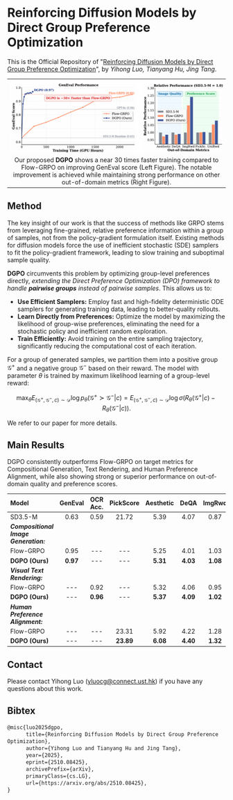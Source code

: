 # Reinforcing Diffusion Models by Direct Group Preference Optimization

This is the Official Repository of "[Reinforcing Diffusion Models by Direct Group Preference Optimization](https://arxiv.org/pdf/2510.08425)", by *Yihong Luo, Tianyang Hu, Jing Tang*.

<table align="center">
  <tr>
    <td align="center" width="100%"><img src="teaser.png" alt="Teaser"></td>
  </tr>
  <tr>
    <td colspan="2" align="center">Our proposed <b>DGPO</b> shows a near 30 times faster training compared to Flow-GRPO on improving GenEval score (Left Figure). The notable improvement is achieved while maintaining strong performance on other out-of-domain metrics (Right Figure).</td>
  </tr>
</table>

## Method
The key insight of our work is that the success of methods like GRPO stems from leveraging fine-grained, relative preference information within a group of samples, not from the policy-gradient formulation itself. Existing methods for diffusion models force the use of inefficient stochastic (SDE) samplers to fit the policy-gradient framework, leading to slow training and suboptimal sample quality.

**DGPO** circumvents this problem by optimizing group-level preferences directly, *extending the Direct Preference Optimization (DPO) framework to handle **pairwise groups** instead of pairwise samples*. This allows us to:
- **Use Efficient Samplers:** Employ fast and high-fidelity deterministic ODE samplers for generating training data, leading to better-quality rollouts.
- **Learn Directly from Preferences:** Optimize the model by maximizing the likelihood of group-wise preferences, eliminating the need for a stochastic policy and inefficient random exploration.
- **Train Efficiently:** Avoid training on the entire sampling trajectory, significantly reducing the computational cost of each iteration.

For a group of generated samples, we partition them into a positive group $\mathcal{G}^+$ and a negative group $\mathcal{G}^-$ based on their reward. The model with parameter $\theta$ is trained by maximum likelihood learning of a group-level reward: 

$$
\max_{\theta} E_{(\mathcal{G}^+, \mathcal{G}^-, c) \sim \mathcal{D}} \log p_\theta(\mathcal{G}^+ \succ \mathcal{G}^-|c) = E_{(\mathcal{G}^+, \mathcal{G}^-, c) \sim \mathcal{D}} \log\sigma(R_\theta(\mathcal{G}^+|c) - R_\theta(\mathcal{G}^-|c)).
$$

We refer to our paper for more details.

## Main Results

DGPO consistently outperforms Flow-GRPO on target metrics for Compositional Generation, Text Rendering, and Human Preference Alignment, while also showing strong or superior performance on out-of-domain quality and preference scores.

| Model | GenEval | OCR Acc. | PickScore | Aesthetic | DeQA | ImgRwd | PickScore | UniRwd |
| :--- | :---: | :---: | :---: | :---: | :---: | :---: | :---: | :---: |
| SD3.5-M | 0.63 | 0.59 | 21.72 | 5.39 | 4.07 | 0.87 | 22.34 | 3.33 |
| **_Compositional Image Generation:_** | | | | | | | | |
| Flow-GRPO | 0.95 | --- | --- | 5.25 | 4.01 | 1.03 | 22.37 | 3.51 |
| **DGPO (Ours)** | **0.97** | --- | --- | **5.31** | **4.03** | **1.08** | **22.41** | **3.60** |
| **_Visual Text Rendering:_** | | | | | | | | |
| Flow-GRPO | --- | 0.92 | --- | 5.32 | 4.06 | 0.95 | 22.44 | 3.42 |
| **DGPO (Ours)** | --- | **0.96** | --- | **5.37** | **4.09** | **1.02** | **22.52** | **3.48** |
| **_Human Preference Alignment:_** | | | | | | | | |
| Flow-GRPO | --- | --- | 23.31 | 5.92 | 4.22 | 1.28 | 23.53 | 3.66 |
| **DGPO (Ours)** | --- | --- | **23.89** | **6.08** | **4.40** | **1.32** | **23.91** | **3.74** |

## Contact

Please contact Yihong Luo (yluocg@connect.ust.hk) if you have any questions about this work.

## Bibtex

```
@misc{luo2025dgpo,
      title={Reinforcing Diffusion Models by Direct Group Preference Optimization}, 
      author={Yihong Luo and Tianyang Hu and Jing Tang},
      year={2025},
      eprint={2510.08425},
      archivePrefix={arXiv},
      primaryClass={cs.LG},
      url={https://arxiv.org/abs/2510.08425}, 
}
```

